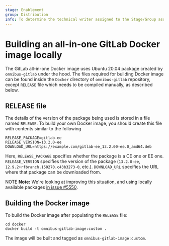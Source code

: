 ```yaml
---
stage: Enablement
group: Distribution
info: To determine the technical writer assigned to the Stage/Group associated with this page, see https://about.gitlab.com/handbook/engineering/ux/technical-writing/#designated-technical-writers
---
```


# Building an all-in-one GitLab Docker image locally

The GitLab all-in-one Docker image uses Ubuntu 20.04 package created by
`omnibus-gitlab` under the hood. The files required for building Docker image
can be found inside the `Docker` directory of `omnibus-gitlab` repository,
except `RELEASE` file which needs to be compiled manually, as described below.

## RELEASE file

The details of the version of the package being used is stored in a file named
`RELEASE`. To build your own Docker image, you should create this file with
contents similar to the following

```plaintext
RELEASE_PACKAGE=gitlab-ee
RELEASE_VERSION=13.2.0-ee
DOWNLOAD_URL=https://example.com/gitlab-ee_13.2.00-ee.0_amd64.deb
```

Here, `RELEASE_PACKAGE` specifies whether the package is a CE one or EE one.
`RELEASE_VERSION` specifies the version of the package (`13.2.0-ee`,
`12.9.2+rfbranch.150270.c43b3273-0`, etc.). `DOWNLOAD_URL` specifies the URL
where that package can be downloaded from.

NOTE **Note:**
We're looking at improving this situation, and using locally available packages
[in issue #5550](https://gitlab.com/gitlab-org/omnibus-gitlab/-/issues/5550).

## Building the Docker image

To build the Docker image after populating the `RELEASE` file:

```shell
cd docker
docker build -t omnibus-gitlab-image:custom .
```

The image will be built and tagged as `omnibus-gitlab-image:custom`.
